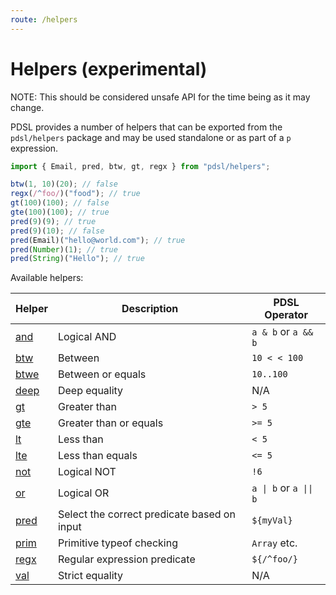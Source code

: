 ```yaml
---
route: /helpers
---
```


# Helpers (experimental)

NOTE: This should be considered unsafe API for the time being as it may change.

PDSL provides a number of helpers that can be exported from the `pdsl/helpers` package and may be used standalone or as part of a `p` expression.

```javascript
import { Email, pred, btw, gt, regx } from "pdsl/helpers";

btw(1, 10)(20); // false
regx(/^foo/)("food"); // true
gt(100)(100); // false
gte(100)(100); // true
pred(9)(9); // true
pred(9)(10); // false
pred(Email)("hello@world.com"); // true
pred(Number)(1); // true
pred(String)("Hello"); // true
```

Available helpers:

| Helper        | Description                                 | PDSL Operator          |
| ------------- | ------------------------------------------- | ---------------------- |
| [and](#and)   | Logical AND                                 | `a & b` or `a && b`    |
| [btw](#btw)   | Between                                     | `10 < < 100`           |
| [btwe](#btwe) | Between or equals                           | `10..100`              |
| [deep](#deep) | Deep equality                               | N/A                    |
| [gt](#gt)     | Greater than                                | `> 5`                  |
| [gte](#gte)   | Greater than or equals                      | `>= 5`                 |
| [lt](#lt)     | Less than                                   | `< 5`                  |
| [lte](#lte)   | Less than equals                            | `<= 5`                 |
| [not](#not)   | Logical NOT                                 | `!6`                   |
| [or](#or)     | Logical OR                                  | `a \| b` or `a \|\| b` |
| [pred](#pred) | Select the correct predicate based on input | `${myVal}`             |
| [prim](#prim) | Primitive typeof checking                   | `Array` etc.           |
| [regx](#regx) | Regular expression predicate                | `${/^foo/}`            |
| [val](#val)   | Strict equality                             | N/A                    |
